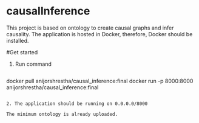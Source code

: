# causalInference
This project is based on ontology to create causal graphs and infer causality. The application is hosted in Docker, therefore, Docker should be installed.

#Get started
1. Run  command
   ```
docker pull anijorshrestha/causal_inference:final
docker run -p 8000:8000 anijorshrestha/causal_inference:final
```

2. The application should be running on 0.0.0.0/8000

The minimum ontology is already uploaded.
